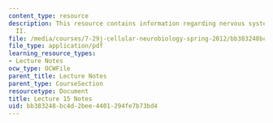 ```yaml
---
content_type: resource
description: This resource contains information regarding nervous system development
  II.
file: /media/courses/7-29j-cellular-neurobiology-spring-2012/bb383248bc4d2bee4401294fe7b73bd4_MIT7_29JS12_lecture15.pdf
file_type: application/pdf
learning_resource_types:
- Lecture Notes
ocw_type: OCWFile
parent_title: Lecture Notes
parent_type: CourseSection
resourcetype: Document
title: Lecture 15 Notes
uid: bb383248-bc4d-2bee-4401-294fe7b73bd4
---
```

